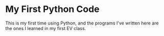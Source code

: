 # My First Python Code

This is my first time using Python, and the programs I've written here are the ones I learned in my first EV class.
